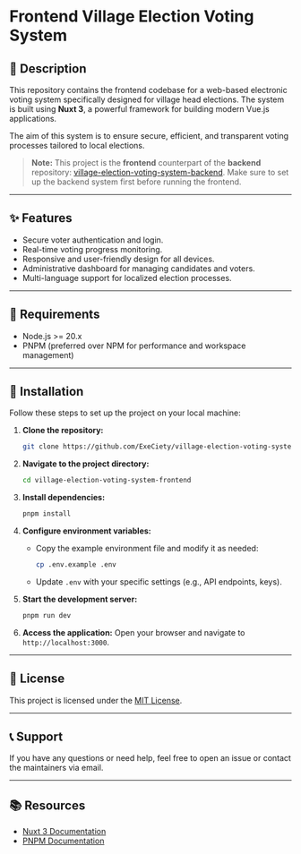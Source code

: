 # Frontend Village Election Voting System

## 📝 Description

This repository contains the frontend codebase for a web-based electronic voting system specifically designed for village head elections. The system is built using **Nuxt 3**, a powerful framework for building modern Vue.js applications.

The aim of this system is to ensure secure, efficient, and transparent voting processes tailored to local elections.

> **Note:** This project is the **frontend** counterpart of the **backend** repository: [village-election-voting-system-backend](https://github.com/bagusvalentinoo/village-election-voting-system-backend). Make sure to set up the backend system first before running the frontend.

---

## ✨ Features

- Secure voter authentication and login.
- Real-time voting progress monitoring.
- Responsive and user-friendly design for all devices.
- Administrative dashboard for managing candidates and voters.
- Multi-language support for localized election processes.

---

## 🔧 Requirements

- Node.js >= 20.x
- PNPM (preferred over NPM for performance and workspace management)

---

## 🚀 Installation

Follow these steps to set up the project on your local machine:

1. **Clone the repository:**

   ```bash
   git clone https://github.com/ExeCiety/village-election-voting-system-frontend.git
   ```

2. **Navigate to the project directory:**

   ```bash
   cd village-election-voting-system-frontend
   ```

3. **Install dependencies:**

   ```bash
   pnpm install
   ```

4. **Configure environment variables:**

   - Copy the example environment file and modify it as needed:
     ```bash
     cp .env.example .env
     ```
   - Update `.env` with your specific settings (e.g., API endpoints, keys).

5. **Start the development server:**

   ```bash
   pnpm run dev
   ```

6. **Access the application:**
   Open your browser and navigate to `http://localhost:3000`.

---

## 📜 License

This project is licensed under the [MIT License](LICENSE).

---

## 📞 Support

If you have any questions or need help, feel free to open an issue or contact the maintainers via email.

---

## 📚 Resources

- [Nuxt 3 Documentation](https://nuxt.com/docs)
- [PNPM Documentation](https://pnpm.io/)
